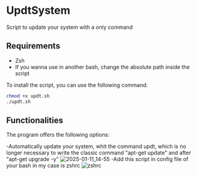 # UpdtSystem
Script to update your system with a only command

## Requirements

- Zsh
- If you wanna use in another bash, change the absolute path inside the script

To install the script, you can use the following command:

```bash
chmod +x updt.sh
./updt.sh
```

## Functionalities

The program offers the following options:

-Automatically update your system, whit the command updt, which is no longer necessary to write the classic command "apt-get update" and after "apt-get upgrade -y"
![2025-01-11_14-55](https://github.com/user-attachments/assets/032375c2-e1ea-4a91-801c-c120c4ce5ad4)
-Add this script in config file of your bash in my case is zshrc
![zshrc](https://github.com/user-attachments/assets/e3a3131d-f3d7-4b82-aee9-17520bb79876)
